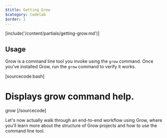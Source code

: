 ```yaml
---
$title: Getting Grow
$category: Codelab
$order: 1
---
```

[include('/content/partials/getting-grow.md')]

## Usage

Grow is a command line tool you invoke using the `grow` command. Once you've installed Grow, run the `grow` command to verify it works.

[sourcecode:bash]
# Displays grow command help.
grow
[/sourcecode]

Let's now actually walk through an end-to-end workflow using Grow, where you'll learn more about the structure of Grow projects and how to use the command line tool.
